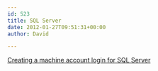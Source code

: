 ```yaml
---
id: 523
title: SQL Server
date: 2012-01-27T09:51:31+00:00
author: David

---
```

[Creating a machine account login for SQL Server](/blog/2012/01/27/creating-a-machine-account-login-for-sql-server/)